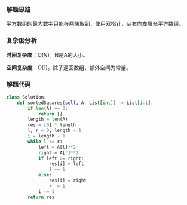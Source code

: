 ### 解题思路
平方数组的最大数字只能在两端取到，使用双指针，从右向左填充平方数组。

### 复杂度分析
**时间复杂度**：$O(N)$。N是A的大小。

**空间复杂度**：$O(1)$。除了返回数组，额外空间为常量。

### 解题代码
```python
class Solution:
    def sortedSquares(self, A: List[int]) -> List[int]:
        if len(A) == 0:
            return []
        length = len(A)
        res = [0] * length
        l, r = 0, length - 1
        i = length - 1
        while l <= r:
            left = A[l]**2
            right = A[r]**2
            if left >= right:
                res[i] = left
                l += 1
            else:
                res[i] = right 
                r -= 1
            i -= 1
        return res
```

